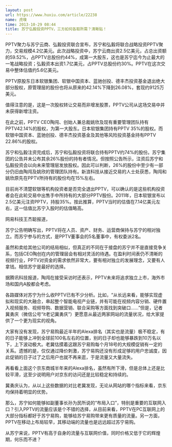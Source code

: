 ```yaml
---
layout: post
url: https://www.huxiu.com/article/22238
name: 虎嗅
time: 2013-10-29 08:44
title: 苏宁弘毅投资PPTV，三方如何各取所需？清晰贴！
---
```

PPTV聚力与苏宁云商、弘毅投资联合宣布，苏宁和弘毅将联合战略投资PPTV聚力，交易规模4.2亿美元。此次战略投资中，苏宁云商出资2.5亿美元，占总出资额的59.52%，占PPTV总股份约44%，成第一大股东，这也是苏宁迄今为止最大的一笔战略投资；弘毅资本出资1.7亿美元，占PPTV总股份约30%。PPTV在这次交易中整体估值约5.6亿美元。

PPTV原股东日本软银集团、软银中国资本、蓝驰创投、德丰杰投资基金退出绝大部分股权，原管理层的股份也将从原来的42.14%下降到26.08%，套现约9125万美元。

值得注意的是，这是一次股权转让交易而非增发股票，PPTV公司从这场交易中并未获得新增注资。

在此之前，PPTV CEO陶闯、创始人兼总裁姚欣及现有重要管理团队持有PPTV42.14%的股权，为第一大股东。日本软银集团持有PPTV 35%的股权。而软银中国资本、蓝驰创投、德丰杰投资基金及其他等风险投资基金持有PPTV 22.86%的股权。

苏宁和弘毅注资完成后，苏宁和弘毅投资将联合持有PPTV约74%的股份。苏宁集团的公告并未公布其余26%股份的持有者情况。但按照公告所示，注资后苏宁和弘毅投资会以向未来管理层发放股权。因此可以判断，26%的股份中至少有一部分仍旧由陶闯及姚欣的管理团队持有。新浪科技从接近交易的人士处获悉，陶闯和姚欣原先在PPTV所持有的股份均在15%左右。

目前尚不清楚软银等机构投资者是否完全退出PPTV，可以确认的是这些机构投资者会在此轮交易中出售手中所持有的大部分PPTV股份。2011年，日本软银宣布以2.5亿美元注资PPTV，持股35%。按此推算，PPTV当时的估值在7.14亿美元左右，这一估值比苏宁入股时的估值略高。

网易科技王杰聪报道，

苏宁公告明确写出，PPTV将在人员、资产、财务、运营商保持与苏宁的相对独立。而苏宁参与的方式，是PPTV董事会的5名董事中，有权委派2名。

虽然和卖给其他公司的结局相似，但真正的不同在于接盘的苏宁并不是直接竞争关系，包括CEO陶创在内的管理层会有相对灵活的待遇。在盈利时间表仍不清晰的视频行业，PPTV对资金的需求依然非常大，要有相对独立的发展理念，又要有人拿钱。相信苏宁是最好的选择。

据腾讯科技报道，陶闯在接受采访时还表示，PPTV未来将追求独立上市，海外市场和国内A股都会考虑。

各路媒体对苏宁为什么收PPTV已有不少分析。比如，“从长远来看，能够实现虚拟和现实的大融合，串起整个智能电视产业链，并有可能在视频内容分销、硬件置入视频服务、视频导购、数据营销、联合采购等方面找到突破口……”但是，记者冀勇庆（微信公号“it老记冀勇庆”）更愿意从最近两家网站的流量状况，给大家提供了一个更为现实的视角。

大家有没有发现，苏宁易购最近半年的Alexa排名（其实也是流量）极不稳定，有的日子能够上冲到全球前100名左右的位置，别的日子却也能够暴跌到10万名以下，上下波动极大。老冀估摸着这跟苏宁易购每个月18号的大规模促销有一定的关系。遗憾的是，仅仅通过降价刺激，苏宁易购还没有形成足够的用户忠诚度，因此促销的日子过了之后用户也就不再来逛，于是流量又大量流失。

再看看上面这个京东商城半年来的Alexa排名，虽然有所下滑，但是总体上还是比较平滑，这至少说明用户对京东的访问还是比较稳定和持续的。

冀勇庆认为，从以上这些数据的对比老冀发现，无论从网站的哪个指标来看，京东均保持着明显的优势。

那么，苏宁如何能够如副董事长孙为民所说的“布局入口”，特别是重要的互联网入口？引入PPTV的流量应该是个不错的选择，从目前来看，PPTV在PC互联网上的大部分指标都好于苏宁易购，能够给苏宁易购带来更有质量的流量。另一方面，PPTV在移动上布局较早，其移动端的流量也是远远超过苏宁易购。

从苏宁来说，PPTV有高于自身的流量与互联网价值，同时价格又低于它的辉煌期，何乐而不进？

